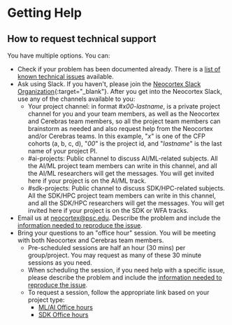 # Getting Help
## How to request technical support
You have multiple options. You can:
* Check if your problem has been documented already. There is a [list of known technical issues](https://www.psc.edu/resources/neocortex/docs/current-known-issues) available.
* Ask using Slack. If you haven't, please join the [Neocortex Slack Organization](https://join.slack.com/t/neocortex-system/shared_invite/zt-19e7499up-bZeT870l71Od7XqwxixFmw){:target="_blank"}. After you get into the Neocortex Slack, use any of the channels available to you:
   * Your project channel: in format #*x00-lastname*, is a private project channel for you and your team members, as well as the Neocortex and Cerebras team members, so all the project team members can brainstorm as needed and also request help from the Neocortex and/or Cerebras teams. In this example, "*x*" is one of the CFP cohorts (a, b, c, d), "*00*" is the project id, and "*lastname*" is the last name of your project PI.
   * #ai-projects: Public channel to discuss AI/ML-related subjects. All the AI/ML project team members can write in this channel, and all the AI/ML researchers will get the messages. You will get invited here if your project is on the AI/ML track.
   * #sdk-projects: Public channel to discuss SDK/HPC-related subjects. All the SDK/HPC project team members can write in this channel, and all the SDK/HPC researchers will get the messages. You will get invited here if your project is on the SDK or WFA tracks.
* Email us at neocortex@psc.edu. Describe the problem and include the [information needed to reproduce the issue](#information-for-reproducing-the-issue).
* Bring your questions to an "office hour" session. You will be meeting with both Neocortex and Cerebras team members.
  * Pre-scheduled sessions are half an hour (30 mins) per group/project. You may request as many of these 30 minute sessions as you need.
  * When scheduling the session, if you need help with a specific issue, please describe the problem and include the [information needed to reproduce the issue](#information-for-reproducing-the-issue).
  * To request a session, follow the appropriate link based on your project type:
     * <a href="https://calendly.com/neocortex-system/neocortex-office-hours" target="_blank">ML/AI Office hours</a>
     * <a href="https://calendly.com/neocortex-system/neocortex-sdk-office-hours" target="_blank">SDK Office hours</a>
   
  
